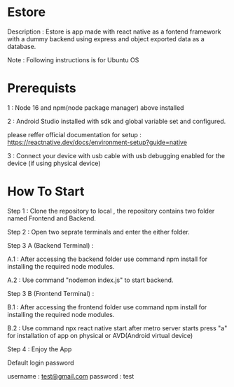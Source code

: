 # Estore

Description : Estore is app made with react native as a fontend framework with a dummy backend using express and object exported data as a database.

Note : Following instructions is for Ubuntu OS

# Prerequists

1 : Node 16 and npm(node package manager) above installed

2 : Android Studio installed with sdk and global variable set and configured.

please reffer official documentation for setup : https://reactnative.dev/docs/environment-setup?guide=native

3 : Connect your device with usb cable with usb debugging enabled for the device (if using physical device) 

# How To Start

Step 1 : Clone the repository to local , the repository contains two folder named Frontend and Backend.

Step 2 : Open two seprate terminals and enter the either folder.

Step 3 A (Backend Terminal) : 

A.1 : After accessing the backend folder use command npm install for installing the required node modules.

A.2 : Use command "nodemon index.js" to start backend.

Step 3 B (Frontend Terminal) :

B.1 : After accessing the frontend folder use command npm install for installing the required node modules.

B.2 : Use command npx react native start after metro server starts press "a" for installation of app on physical or AVD(Android virtual device)

Step 4 : Enjoy the App

Default login password 




username : test@gmail.com
password : test


